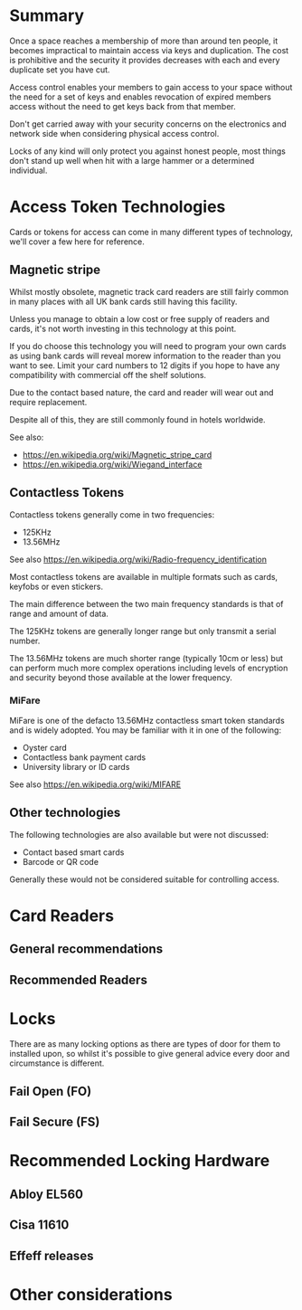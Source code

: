 # Summary

Once a space reaches a membership of more than around ten people, it
becomes impractical to maintain access via keys and duplication. The cost
is prohibitive and the security it provides decreases with each and every
duplicate set you have cut.

Access control enables your members to gain access to your space without
the need for a set of keys and enables revocation of expired members
access without the need to get keys back from that member.

Don't get carried away with your security concerns on the electronics and
network side when considering physical access control.

Locks of any kind will only protect you against honest people, most things
don't stand up well when hit with a large hammer or a determined
individual.

# Access Token Technologies

Cards or tokens for access can come in many different types of technology,
we'll cover a few here for reference.

## Magnetic stripe

Whilst mostly obsolete, magnetic track card readers are still fairly
common in many places with all UK bank cards still having this facility.

Unless you manage to obtain a low cost or free supply of readers and
cards, it's not worth investing in this technology at this point.

If you do choose this technology you will need to program your own cards
as using bank cards will reveal morew information to the reader than you
want to see. Limit your card numbers to 12 digits if you hope to have
any compatibility with commercial off the shelf solutions.

Due to the contact based nature, the card and reader will wear out and
require replacement.

Despite all of this, they are still commonly found in hotels worldwide.

See also:

* https://en.wikipedia.org/wiki/Magnetic_stripe_card
* https://en.wikipedia.org/wiki/Wiegand_interface

## Contactless Tokens

Contactless tokens generally come in two frequencies:

* 125KHz
* 13.56MHz

See also https://en.wikipedia.org/wiki/Radio-frequency_identification

Most contactless tokens are available in multiple formats such as cards,
keyfobs or even stickers.

The main difference between the two main frequency standards is that of
range and amount of data.

The 125KHz tokens are generally longer range but only transmit a serial
number.

The 13.56MHz tokens are much shorter range (typically 10cm or less) but can
perform much more complex operations including levels of encryption and
security beyond those available at the lower frequency.

### MiFare 

MiFare is one of the defacto 13.56MHz contactless smart token standards and
is widely adopted. You may be familiar with it in one of the following:

* Oyster card
* Contactless bank payment cards
* University library or ID cards



See also https://en.wikipedia.org/wiki/MIFARE



## Other technologies

The following technologies are also available but were not discussed:

* Contact based smart cards
* Barcode or QR code

Generally these would not be considered suitable for controlling access.

# Card Readers

## General recommendations


## Recommended Readers


# Locks

There are as many locking options as there are types of door for them to
installed upon, so whilst it's possible to give general advice every door
and circumstance is different.

## Fail Open (FO)

## Fail Secure (FS)


# Recommended Locking Hardware

## Abloy EL560

## Cisa 11610

## Effeff releases

# Other considerations


## 
